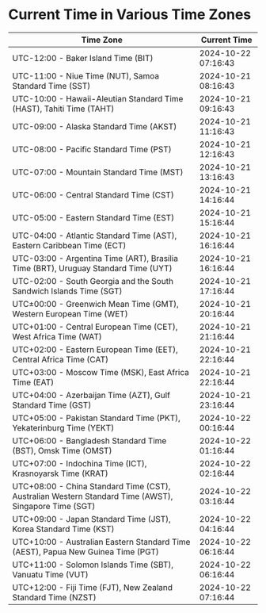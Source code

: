 # Current Time in Various Time Zones

| Time Zone | Current Time |
|-----------|--------------|
| UTC-12:00 - Baker Island Time (BIT) | 2024-10-22 07:16:43 |
| UTC-11:00 - Niue Time (NUT), Samoa Standard Time (SST) | 2024-10-21 08:16:43 |
| UTC-10:00 - Hawaii-Aleutian Standard Time (HAST), Tahiti Time (TAHT) | 2024-10-21 09:16:43 |
| UTC-09:00 - Alaska Standard Time (AKST) | 2024-10-21 11:16:43 |
| UTC-08:00 - Pacific Standard Time (PST) | 2024-10-21 12:16:43 |
| UTC-07:00 - Mountain Standard Time (MST) | 2024-10-21 13:16:43 |
| UTC-06:00 - Central Standard Time (CST) | 2024-10-21 14:16:44 |
| UTC-05:00 - Eastern Standard Time (EST) | 2024-10-21 15:16:44 |
| UTC-04:00 - Atlantic Standard Time (AST), Eastern Caribbean Time (ECT) | 2024-10-21 16:16:44 |
| UTC-03:00 - Argentina Time (ART), Brasília Time (BRT), Uruguay Standard Time (UYT) | 2024-10-21 16:16:44 |
| UTC-02:00 - South Georgia and the South Sandwich Islands Time (SGT) | 2024-10-21 17:16:44 |
| UTC±00:00 - Greenwich Mean Time (GMT), Western European Time (WET) | 2024-10-21 20:16:44 |
| UTC+01:00 - Central European Time (CET), West Africa Time (WAT) | 2024-10-21 21:16:44 |
| UTC+02:00 - Eastern European Time (EET), Central Africa Time (CAT) | 2024-10-21 22:16:44 |
| UTC+03:00 - Moscow Time (MSK), East Africa Time (EAT) | 2024-10-21 22:16:44 |
| UTC+04:00 - Azerbaijan Time (AZT), Gulf Standard Time (GST) | 2024-10-21 23:16:44 |
| UTC+05:00 - Pakistan Standard Time (PKT), Yekaterinburg Time (YEKT) | 2024-10-22 00:16:44 |
| UTC+06:00 - Bangladesh Standard Time (BST), Omsk Time (OMST) | 2024-10-22 01:16:44 |
| UTC+07:00 - Indochina Time (ICT), Krasnoyarsk Time (KRAT) | 2024-10-22 02:16:44 |
| UTC+08:00 - China Standard Time (CST), Australian Western Standard Time (AWST), Singapore Time (SGT) | 2024-10-22 03:16:44 |
| UTC+09:00 - Japan Standard Time (JST), Korea Standard Time (KST) | 2024-10-22 04:16:44 |
| UTC+10:00 - Australian Eastern Standard Time (AEST), Papua New Guinea Time (PGT) | 2024-10-22 06:16:44 |
| UTC+11:00 - Solomon Islands Time (SBT), Vanuatu Time (VUT) | 2024-10-22 06:16:44 |
| UTC+12:00 - Fiji Time (FJT), New Zealand Standard Time (NZST) | 2024-10-22 07:16:44 |
